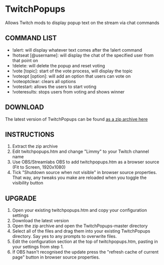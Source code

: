 # TwitchPopups

Allows Twitch mods to display popup text on the stream via chat commands

## COMMAND LIST

- !alert: will display whatever text comes after the !alert command
- !hotseat [@username]: will display the chat of the specified user from that point on
- !delete: will delete the popup and reset voting
- !vote [topic]: start of the vote process, will display the topic
- !voteopt [option]: will add an option that users can vote on
- !voteoptclear: clears all options
- !votestart: allows the users to start voting
- !voteresults: stops users from voting and shows winner

## DOWNLOAD

The latest version of TwitchPopups can be found [as a zip archive here](https://github.com/DaftLimmy/TwitchPopups/archive/master.zip)

## INSTRUCTIONS

1. Extract the zip archive
2. Edit twitchpopups.htm and change "Limmy" to your Twitch channel name
3. Use OBS/Streamlabs OBS to add twitchpopups.htm as a browser source (Fit to Screen, 1920x1080)
4. Tick "Shutdown source when not visible" in browser source properties. That way, any tweaks you make are reloaded when you toggle the visibility button

## UPGRADE

1. Open your existing twitchpopups.htm and copy your configuration settings
2. Download the latest version
3. Open the zip archive and open the TwitchPopups-master directory
4. Select all of the files and drag them into your existing TwitchPopups directory. Say yes to any prompts to overwrite files.
5. Edit the configuration section at the top of twitchpopups.htm, pasting in your settings from step 1.
6. If OBS hasn't recognised the update press the "refresh cache of current page" button in browser source properties.